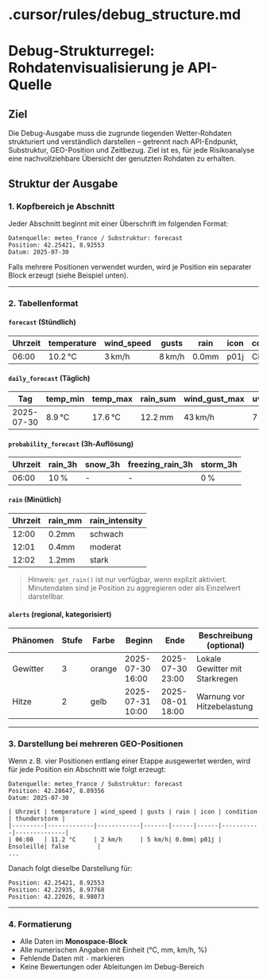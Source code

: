 # .cursor/rules/debug_structure.md

# Debug-Strukturregel: Rohdatenvisualisierung je API-Quelle

## Ziel

Die Debug-Ausgabe muss die zugrunde liegenden Wetter-Rohdaten strukturiert und verständlich darstellen – getrennt nach API-Endpunkt, Substruktur, GEO-Position und Zeitbezug. Ziel ist es, für jede Risikoanalyse eine nachvollziehbare Übersicht der genutzten Rohdaten zu erhalten.

## Struktur der Ausgabe

### 1. Kopfbereich je Abschnitt

Jeder Abschnitt beginnt mit einer Überschrift im folgenden Format:

```
Datenquelle: meteo_france / Substruktur: forecast
Position: 42.25421, 8.92553
Datum: 2025-07-30
```

Falls mehrere Positionen verwendet wurden, wird je Position ein separater Block erzeugt (siehe Beispiel unten).

---

### 2. Tabellenformat

#### `forecast` (Stündlich)

| Uhrzeit | temperature | wind_speed | gusts | rain | icon | condition           | thunderstorm |
|---------|-------------|------------|-------|------|------|---------------------|--------------|
| 06:00   | 10.2 °C     | 3 km/h     | 8 km/h| 0.0mm| p01j | Ciel clair          | false        |

#### `daily_forecast` (Täglich)

| Tag        | temp_min | temp_max | rain_sum | wind_gust_max | uv_index |
|------------|----------|----------|----------|----------------|----------|
| 2025-07-30 | 8.9 °C   | 17.6 °C  | 12.2 mm  | 43 km/h        | 7        |

#### `probability_forecast` (3h-Auflösung)

| Uhrzeit | rain_3h | snow_3h | freezing_rain_3h | storm_3h |
|---------|---------|---------|------------------|----------|
| 06:00   | 10 %    | -       | -                | 0 %      |

#### `rain` (Minütlich)

| Uhrzeit | rain_mm | rain_intensity |
|---------|---------|----------------|
| 12:00   | 0.2mm   | schwach        |
| 12:01   | 0.4mm   | moderat        |
| 12:02   | 1.2mm   | stark          |

> Hinweis: `get_rain()` ist nur verfügbar, wenn explizit aktiviert. Minutendaten sind je Position zu aggregieren oder als Einzelwert darstellbar.

#### `alerts` (regional, kategorisiert)

| Phänomen       | Stufe  | Farbe   | Beginn     | Ende       | Beschreibung (optional)        |
|----------------|--------|---------|------------|------------|---------------------------------|
| Gewitter       | 3      | orange  | 2025-07-30 16:00 | 2025-07-30 23:00 | Lokale Gewitter mit Starkregen |
| Hitze          | 2      | gelb    | 2025-07-31 10:00 | 2025-08-01 18:00 | Warnung vor Hitzebelastung     |

---

### 3. Darstellung bei mehreren GEO-Positionen

Wenn z. B. vier Positionen entlang einer Etappe ausgewertet werden, wird für jede Position ein Abschnitt wie folgt erzeugt:

```
Datenquelle: meteo_france / Substruktur: forecast
Position: 42.28647, 8.89356
Datum: 2025-07-30

| Uhrzeit | temperature | wind_speed | gusts | rain | icon | condition | thunderstorm |
|---------|-------------|------------|-------|------|------|-----------|--------------|
| 06:00   | 11.2 °C     | 2 km/h     | 5 km/h| 0.0mm| p01j | Ensoleillé| false        |
...
```

Danach folgt dieselbe Darstellung für:

```
Position: 42.25421, 8.92553
Position: 42.22935, 8.97768
Position: 42.22026, 8.98073
```

---

### 4. Formatierung

- Alle Daten im **Monospace-Block**
- Alle numerischen Angaben mit Einheit (°C, mm, km/h, %)
- Fehlende Daten mit `-` markieren
- Keine Bewertungen oder Ableitungen im Debug-Bereich